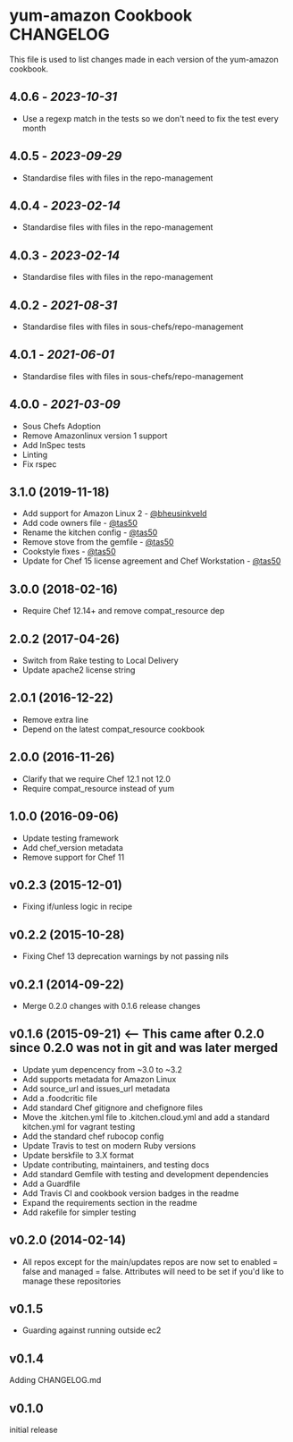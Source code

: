 # yum-amazon Cookbook CHANGELOG

This file is used to list changes made in each version of the yum-amazon cookbook.

## 4.0.6 - *2023-10-31*

* Use a regexp match in the tests so we don't need to fix the test every month

## 4.0.5 - *2023-09-29*

* Standardise files with files in the repo-management

## 4.0.4 - *2023-02-14*

* Standardise files with files in the repo-management

## 4.0.3 - *2023-02-14*

* Standardise files with files in the repo-management

## 4.0.2 - *2021-08-31*

* Standardise files with files in sous-chefs/repo-management

## 4.0.1 - *2021-06-01*

* Standardise files with files in sous-chefs/repo-management

## 4.0.0 - *2021-03-09*

* Sous Chefs Adoption
* Remove Amazonlinux version 1 support
* Add InSpec tests
* Linting
* Fix rspec

## 3.1.0 (2019-11-18)

* Add support for Amazon Linux 2 - [@bheusinkveld](https://github.com/bheusinkveld)
* Add code owners file - [@tas50](https://github.com/tas50)
* Rename the kitchen config - [@tas50](https://github.com/tas50)
* Remove stove from the gemfile - [@tas50](https://github.com/tas50)
* Cookstyle fixes - [@tas50](https://github.com/tas50)
* Update for Chef 15 license agreement and Chef Workstation - [@tas50](https://github.com/tas50)

## 3.0.0 (2018-02-16)

* Require Chef 12.14+ and remove compat_resource dep

## 2.0.2 (2017-04-26)

* Switch from Rake testing to Local Delivery
* Update apache2 license string

## 2.0.1 (2016-12-22)

* Remove extra line
* Depend on the latest compat_resource cookbook

## 2.0.0 (2016-11-26)

* Clarify that we require Chef 12.1 not 12.0
* Require compat_resource instead of yum

## 1.0.0 (2016-09-06)

* Update testing framework
* Add chef_version metadata
* Remove support for Chef 11

## v0.2.3 (2015-12-01)

* Fixing if/unless logic in recipe

## v0.2.2 (2015-10-28)

* Fixing Chef 13 deprecation warnings by not passing nils

## v0.2.1 (2014-09-22)

* Merge 0.2.0 changes with 0.1.6 release changes

## v0.1.6 (2015-09-21) <-- This came after 0.2.0 since 0.2.0 was not in git and was later merged

* Update yum depencency from ~3.0 to ~3.2
* Add supports metadata for Amazon Linux
* Add source_url and issues_url metadata
* Add a .foodcritic file
* Add standard Chef gitignore and chefignore files
* Move the .kitchen.yml file to .kitchen.cloud.yml and add a standard kitchen.yml for vagrant testing
* Add the standard chef rubocop config
* Update Travis to test on modern Ruby versions
* Update berskfile to 3.X format
* Update contributing, maintainers, and testing docs
* Add standard Gemfile with testing and development dependencies
* Add a Guardfile
* Add Travis CI and cookbook version badges in the readme
* Expand the requirements section in the readme
* Add rakefile for simpler testing

## v0.2.0 (2014-02-14)

* All repos except for the main/updates repos are now set to enabled = false and managed = false. Attributes will need to be set if you'd like to manage these repositories

## v0.1.5

* Guarding against running outside ec2

## v0.1.4

Adding CHANGELOG.md

## v0.1.0

initial release
